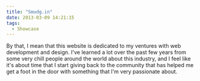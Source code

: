 ```yaml
---
title: "Smudg.in"
date: 2013-03-09 14:21:15
tags: 
  - Showcase
---
```


By that, I mean that this website is dedicated to my ventures with web development and design. I've learned a lot over the past few years from some very chill people around the world about this industry, and I feel like it's about time that I start giving back to the community that has helped me get a foot in the door with something that I'm very passionate about.
